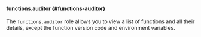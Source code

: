 #### functions.auditor {#functions-auditor}

The `functions.auditor` role allows you to view a list of functions and all their details, except the function version code and environment variables.
